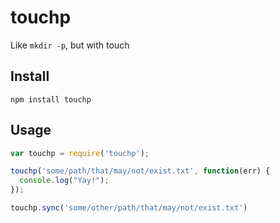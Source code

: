# touchp

Like `mkdir -p`, but with touch

## Install

```
npm install touchp
```

## Usage

```js
var touchp = require('touchp');

touchp('some/path/that/may/not/exist.txt', function(err) {
  console.log("Yay!");
});

touchp.sync('some/other/path/that/may/not/exist.txt')
```

